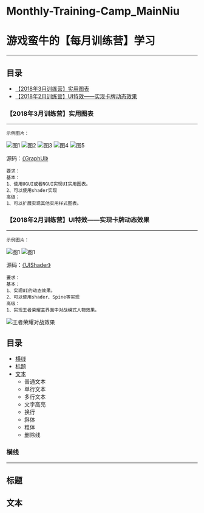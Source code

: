 # Monthly-Training-Camp_MainNiu
游戏蛮牛的【每月训练营】学习
==
****
## 目录
* [【2018年3月训练营】实用图表](#【2018年3月训练营】实用图表)
* [【2018年2月训练营】UI特效——实现卡牌动态效果](#【2018年2月训练营】UI特效——实现卡牌动态效果)

### 【2018年3月训练营】实用图表
----------
    示例图片：
   ![图1](http://img.manew.com/data/attachment/forum/201803/02/083153kv6vdt55ktttfhlt.png.thumb.jpg) ![图2](http://img.manew.com/data/attachment/forum/201803/02/083153ujw9uuyc1j1a1bx7.png.thumb.jpg) ![图3](http://img.manew.com/data/attachment/forum/201803/02/083154pm8oe4d8emj9bmmp.png.thumb.jpg) ![图4](http://img.manew.com/data/attachment/forum/201803/02/083154pwhdn8anxncwlkko.png.thumb.jpg) ![图5](http://img.manew.com/data/attachment/forum/201803/02/083154m122hg4ghb1200rg.png.thumb.jpg)
   
   源码：[《GraphUI》](https://github.com/lingbaoer/Monthly-Training-Camp_MainNiu/tree/master/GraphUI)
    
    要求：
    基本：
    1、使用UGUI或者NGUI实现UI实用图表。
    2、可以使用shader实现
    高级：
    1、可以扩展实现其他实用样式图表。
    
### 【2018年2月训练营】UI特效——实现卡牌动态效果
--------
    示例图片：
   ![图1](http://img.manew.com/data/attachment/forum/201802/02/152117l5t83xlsphh38xhh.gif) ![图1](http://img.manew.com/data/attachment/forum/201802/02/152133qyomvxgo7ad77jgs.gif)
    
   源码：[《UIShader》](https://github.com/lingbaoer/Monthly-Training-Camp_MainNiu/tree/master/UIShader)
    
    要求：
    基本：
    1、实现UI的动态效果。
    2、可以使用shader、Spine等实现
    高级：
    1、实现王者荣耀主界面中对战模式人物效果。
    
![王者荣耀对战效果](http://img.manew.com/data/attachment/forum/201802/02/152400jq3qqq85c75qke95.gif)

## 目录
* [横线](#横线)
* [标题](#标题)
* [文本](#文本)
    * 普通文本
    * 单行文本
    * 多行文本
    * 文字高亮
    * 换行
    * 斜体
    * 粗体
    * 删除线
    
### 横线
-----------


标题
------


文本
------

    
    
